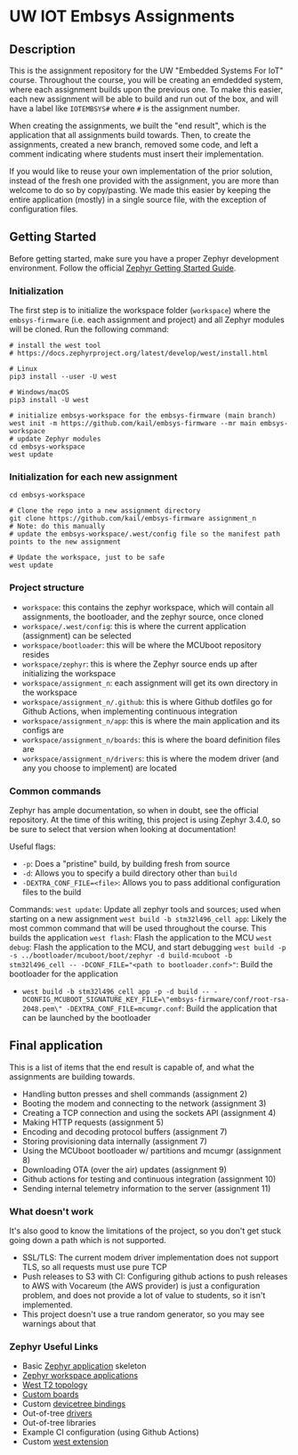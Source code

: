 # UW IOT Embsys Assignments

## Description
This is the assignment repository for the UW "Embedded Systems For IoT" course. Throughout the course,
you will be creating an emdedded system, where each assignment builds upon the previous one. To make
this easier, each new assignment will be able to build and run out of the box, and will have a label
like `IOTEMBSYS#` where `#` is the assignment number.

When creating the assignments, we built the "end result", which is the application that all assignments build towards. Then, to create the assignments, created a new branch, removed some code, and left a comment indicating where students must insert their implementation.

If you would like to reuse your own implementation of the prior solution, instead of the fresh one provided with the assignment, you are more than welcome to do so by copy/pasting. We made this easier by keeping the entire application (mostly) in a single source file, with the exception of configuration files.

## Getting Started

Before getting started, make sure you have a proper Zephyr development
environment. Follow the official
[Zephyr Getting Started Guide](https://docs.zephyrproject.org/latest/getting_started/index.html).

### Initialization

The first step is to initialize the workspace folder (``workspace``) where
the ``embsys-firmware`` (i.e. each assignment and project) and all Zephyr modules will be cloned. Run the following
command:

```shell
# install the west tool
# https://docs.zephyrproject.org/latest/develop/west/install.html

# Linux
pip3 install --user -U west

# Windows/macOS
pip3 install -U west

# initialize embsys-workspace for the embsys-firmware (main branch)
west init -m https://github.com/kail/embsys-firmware --mr main embsys-workspace
# update Zephyr modules
cd embsys-workspace
west update
```

### Initialization for each new assignment
```shell
cd embsys-workspace

# Clone the repo into a new assignment directory
git clone https://github.com/kail/embsys-firmware assignment_n
# Note: do this manually
# update the embsys-workspace/.west/config file so the manifest path points to the new assignment

# Update the workspace, just to be safe
west update
```

### Project structure
- `workspace`: this contains the zephyr workspace, which will contain all assignments, the bootloader, and the zephyr source, once cloned
- `workspace/.west/config`: this is where the current application (assignment) can be selected
- `workspace/bootloader`: this will be where the MCUboot repository resides
- `workspace/zephyr`: this is where the Zephyr source ends up after initializing the workspace
- `workspace/assignment_n`: each assignment will get its own directory in the workspace
- `workspace/assignment_n/.github`: this is where Github dotfiles go for Github Actions, when implementing continuous integration
- `workspace/assignment_n/app`: this is where the main application and its configs are
- `workspace/assignment_n/boards`: this is where the board definition files are
- `workspace/assignment_n/drivers`: this is where the modem driver (and any you choose to implement) are located


### Common commands
Zephyr has ample documentation, so when in doubt, see the official repository. At the time of this
writing, this project is using Zephyr 3.4.0, so be sure to select that version when looking at documentation!

Useful flags:
- `-p`: Does a "pristine" build, by building fresh from source
- `-d`: Allows you to specify a build directory other than `build`
- `-DEXTRA_CONF_FILE=<file>`: Allows you to pass additional configuration files to the build

Commands:
`west update`: Update all zephyr tools and sources; used when starting on a new assignment
`west build -b stm32l496_cell app`: Likely the most common command that will be used throughout the course. This builds the application
`west flash`: Flash the application to the MCU
`west debug`: Flash the application to the MCU, and start debugging
`west build -p -s ../bootloader/mcuboot/boot/zephyr -d build-mcuboot -b stm32l496_cell -- -DCONF_FILE="<path to bootloader.conf>"`: Build the bootloader for the application
- `west build -b stm32l496_cell app -p -d build -- -DCONFIG_MCUBOOT_SIGNATURE_KEY_FILE=\"embsys-firmware/conf/root-rsa-2048.pem\" -DEXTRA_CONF_FILE=mcumgr.conf`: Build the application that can be launched by the bootloader

## Final application
This is a list of items that the end result is capable of, and what the assignments are building towards.

- Handling button presses and shell commands (assignment 2)
- Booting the modem and connecting to the network (assignment 3)
- Creating a TCP connection and using the sockets API (assignment 4)
- Making HTTP requests (assignment 5)
- Encoding and decoding protocol buffers (assignment 7)
- Storing provisioning data internally (assignment 7)
- Using the MCUboot bootloader w/ partitions and mcumgr (assignment 8)
- Downloading OTA (over the air) updates (assignment 9)
- Github actions for testing and continuous integration (assignment 10)
- Sending internal telemetry information to the server (assignment 11)

### What doesn't work
It's also good to know the limitations of the project, so you don't get stuck going down a path which is not supported.

- SSL/TLS: The current modem driver implementation does not support TLS, so all requests must use pure TCP
- Push releases to S3 with CI: Configuring github actions to push releases to AWS with Vocareum (the AWS provider) is just a configuration problem, and does not provide a lot of value to students, so it isn't implemented.
- This project doesn't use a true random generator, so you may see warnings about that

### Zephyr Useful Links

- Basic [Zephyr application][app_dev] skeleton
- [Zephyr workspace applications][workspace_app]
- [West T2 topology][west_t2]
- [Custom boards][board_porting]
- Custom [devicetree bindings][bindings]
- Out-of-tree [drivers][drivers]
- Out-of-tree libraries
- Example CI configuration (using Github Actions)
- Custom [west extension][west_ext]

[app_dev]: https://docs.zephyrproject.org/latest/develop/application/index.html
[workspace_app]: https://docs.zephyrproject.org/latest/develop/application/index.html#zephyr-workspace-app
[west_t2]: https://docs.zephyrproject.org/latest/develop/west/workspaces.html#west-t2
[board_porting]: https://docs.zephyrproject.org/latest/guides/porting/board_porting.html
[bindings]: https://docs.zephyrproject.org/latest/guides/dts/bindings.html
[drivers]: https://docs.zephyrproject.org/latest/reference/drivers/index.html
[zephyr]: https://github.com/zephyrproject-rtos/zephyr
[west_ext]: https://docs.zephyrproject.org/latest/develop/west/extensions.html
